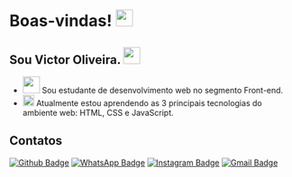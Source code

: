# Boas-vindas! <img src=https://github.com/TheDudeThatCode/TheDudeThatCode/blob/master/Assets/Earth.gif width="30">
## Sou Victor Oliveira. <img src=https://github.com/TheDudeThatCode/TheDudeThatCode/blob/master/Assets/Hi.gif width="30">
- <img src=https://github.com/TheDudeThatCode/TheDudeThatCode/blob/master/Assets/Developer.gif width="30"> Sou estudante de desenvolvimento web no segmento Front-end.
- <img src=https://github.com/TheDudeThatCode/TheDudeThatCode/blob/master/Assets/Rocket.gif width="20"> Atualmente estou aprendendo as 3 principais tecnologias do ambiente web: HTML, CSS e JavaScript.

## Contatos

[![Github Badge](https://img.shields.io/badge/GitHub-100000?style=for-the-badge&logo=github&logoColor=white)](https://github.com/Victor-R-Oliveira)
[![WhatsApp Badge](https://img.shields.io/badge/WhatsApp-25D366?style=for-the-badge&logo=whatsapp&logoColor=white)](http://api.whatsapp.com/send?phone=+5561983192503)
[![Instagram Badge](https://img.shields.io/badge/Instagram-E4405F?style=for-the-badge&logo=instagram&logoColor=white)](https://www.instagram.com/http_tessarion/)
[![Gmail Badge](https://img.shields.io/badge/Gmail-D14836?style=for-the-badge&logo=gmail&logoColor=white)](https://mail.google.com/mail/u/victorrodriguesoliveira0@gmail.com)

<!---
Victor-R-Oliveira/Victor-R-Oliveira is a ✨ special ✨ repository because its `README.md` (this file) appears on your GitHub profile.
You can click the Preview link to take a look at your changes.
--->
